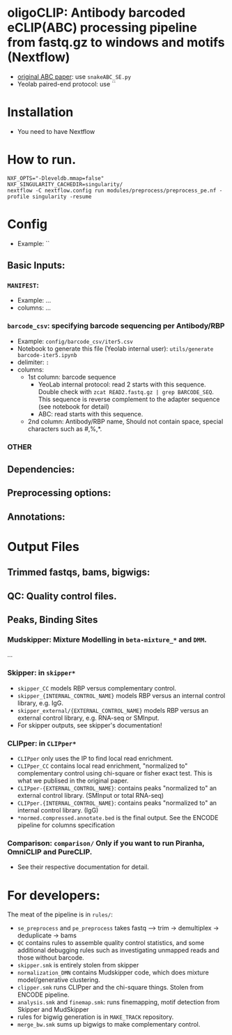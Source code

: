 # oligoCLIP: Antibody barcoded eCLIP(ABC) processing pipeline from fastq.gz to windows and motifs (Nextflow)
- [original ABC paper](https://www.nature.com/articles/s41592-022-01708-8): use `snakeABC_SE.py`
- Yeolab paired-end protocol: use ``

# Installation
- You need to have Nextflow

# How to run.
```
NXF_OPTS="-Dleveldb.mmap=false"
NXF_SINGULARITY_CACHEDIR=singularity/
nextflow -C nextflow.config run modules/preprocess/preprocess_pe.nf -profile singularity -resume
```

# Config
- Example: `` 
## Basic Inputs:
### `MANIFEST`: 
- Example: 
...
- columns:
...
### `barcode_csv`: specifying barcode sequencing per Antibody/RBP
- Example: `config/barcode_csv/iter5.csv`
- Notebook to generate this file (Yeolab internal user): `utils/generate barcode-iter5.ipynb`
- delimiter: `:`
- columns:
    - 1st column: barcode sequence
        - YeoLab internal protocol: read 2 starts with this sequence. Double check with `zcat READ2.fastq.gz | grep BARCODE_SEQ`. This sequence is reverse complement to the adapter sequence (see notebook for detail)
        - ABC: read starts with this sequence.
    - 2nd column: Antibody/RBP name, Should not contain space, special characters such as #,%,*.

### OTHER


## Dependencies:


## Preprocessing options:


## Annotations:


# Output Files
## Trimmed fastqs, bams, bigwigs:


## QC: Quality control files. 


## Peaks, Binding Sites


### Mudskipper: Mixture Modelling in `beta-mixture_*` and `DMM`.
...

### Skipper: in `skipper*`
- `skipper_CC` models RBP versus complementary control.
- `skipper_{INTERNAL_CONTROL_NAME}` models RBP versus an internal control library, e.g. IgG.
- `skipper_external/{EXTERNAL_CONTROL_NAME}` models RBP versus an external control library, e.g. RNA-seq or SMInput.
- For skipper outputs, see skipper's documentation!

### CLIPper: in `CLIPper*`
- `CLIPper` only uses the IP to find local read enrichment.
- `CLIPper_CC` contains local read enrichment, "normalized to" complementary control using chi-square or fisher exact test. This is what we publised in the original paper.
- `CLIPper-{EXTERNAL_CONTROL_NAME}`: contains peaks "normalized to" an external control library. (SMInput or total RNA-seq)
- `CLIPper.{INTERNAL_CONTROL_NAME}`: contains peaks "normalized to" an internal control library. (IgG)
- `*normed.compressed.annotate.bed` is the final output. See the ENCODE pipeline for columns specification

### Comparison: `comparison/` Only if you want to run Piranha, OmniCLIP and PureCLIP.
- See their respective documentation for detail.


# For developers:
The meat of the pipeline is in `rules/`:
- `se_preprocess` and `pe_preprocess` takes fastq --> trim -> demultiplex -> deduplicate -> bams
- `QC` contains rules to assemble quality control statistics, and some additional debugging rules such as investigating unmapped reads and those without barcode.
- `skipper.smk` is entirely stolen from skipper
- `normalization_DMN` contains Mudskipper code, which does mixture model/generative clustering.
- `clipper.smk` runs CLIPper and the chi-square things. Stolen from ENCODE pipeline.
- `analysis.smk` and `finemap.smk`: runs finemapping, motif detection from Skipper and MudSkipper
- rules for bigwig generation is in `MAKE_TRACK` repository.
- `merge_bw.smk` sums up bigwigs to make complementary control.





